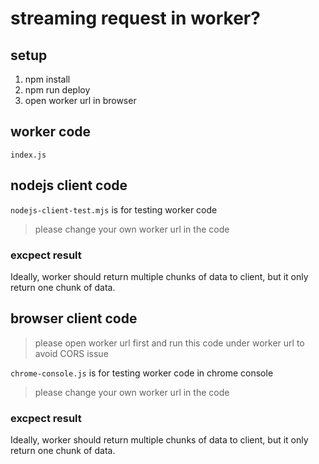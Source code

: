 # streaming request in worker?

## setup

1. npm install
2. npm run deploy
3. open worker url in browser

## worker code
`index.js`

## nodejs client code
`nodejs-client-test.mjs` is for testing worker code

> please change your own worker url in the code

### excpect result

Ideally, worker should return multiple chunks of data to client, but it only return one chunk of data.

## browser client code
> please open worker url first and run this code under worker url to avoid CORS issue

`chrome-console.js` is for testing worker code in chrome console

> please change your own worker url in the code


### excpect result

Ideally, worker should return multiple chunks of data to client, but it only return one chunk of data.